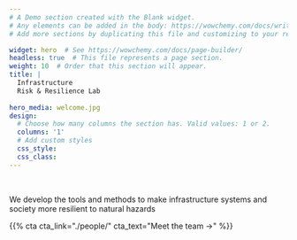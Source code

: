 ```yaml
---
# A Demo section created with the Blank widget.
# Any elements can be added in the body: https://wowchemy.com/docs/writing-markdown-latex/
# Add more sections by duplicating this file and customizing to your requirements.

widget: hero  # See https://wowchemy.com/docs/page-builder/
headless: true  # This file represents a page section.
weight: 10  # Order that this section will appear.
title: |
  Infrastructure 
  Risk & Resilience Lab
 
hero_media: welcome.jpg
design:
  # Choose how many columns the section has. Valid values: 1 or 2.
  columns: '1'
  # Add custom styles
  css_style: 
  css_class: 
---
```


 <!-- <h1><strong> Transport Systems & <br>
 Logistics Laboratory </strong> </h1> -->

<br>

We develop the tools and methods to make infrastructure systems and society more resilient to natural hazards

{{% cta cta_link="./people/" cta_text="Meet the team →" %}}


